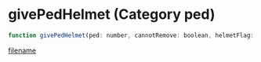 # givePedHelmet (Category ped)

```js
function givePedHelmet(ped: number, cannotRemove: boolean, helmetFlag: int, textureIndex: int): void
```

[filename](givePedHelmet_m.md ':include')